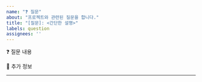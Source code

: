 ```yaml
---
name: "❓ 질문"
about: "프로젝트와 관련된 질문을 합니다."
title: "[질문]: <간단한 설명>"
labels: question
assignees: ''
---
```


❓ 질문 내용
<!-- 질문 내용을 간단히 작성해주세요. -->

💭 추가 정보
<!-- 질문과 관련된 추가 정보를 적어주세요. -->

---